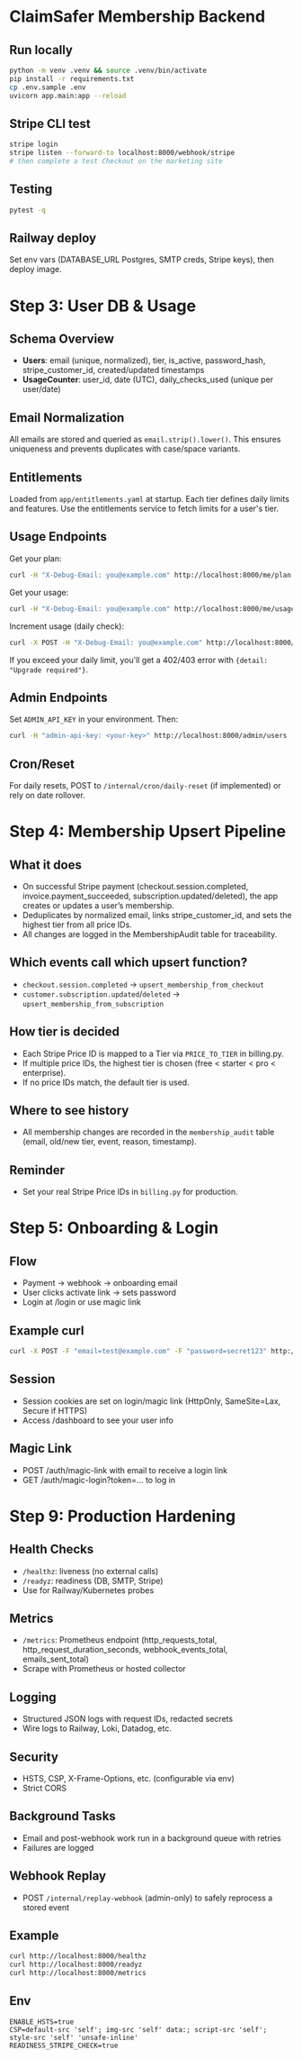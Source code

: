 # ClaimSafer Membership Backend

## Run locally

```bash
python -m venv .venv && source .venv/bin/activate
pip install -r requirements.txt
cp .env.sample .env
uvicorn app.main:app --reload
```

## Stripe CLI test

```bash
stripe login
stripe listen --forward-to localhost:8000/webhook/stripe
# then complete a test Checkout on the marketing site
```

## Testing

```bash
pytest -q
```

## Railway deploy

Set env vars (DATABASE_URL Postgres, SMTP creds, Stripe keys), then deploy image. 

# Step 3: User DB & Usage

## Schema Overview
- **Users**: email (unique, normalized), tier, is_active, password_hash, stripe_customer_id, created/updated timestamps
- **UsageCounter**: user_id, date (UTC), daily_checks_used (unique per user/date)

## Email Normalization
All emails are stored and queried as `email.strip().lower()`. This ensures uniqueness and prevents duplicates with case/space variants.

## Entitlements
Loaded from `app/entitlements.yaml` at startup. Each tier defines daily limits and features. Use the entitlements service to fetch limits for a user's tier.

## Usage Endpoints

Get your plan:
```bash
curl -H "X-Debug-Email: you@example.com" http://localhost:8000/me/plan
```

Get your usage:
```bash
curl -H "X-Debug-Email: you@example.com" http://localhost:8000/me/usage
```

Increment usage (daily check):
```bash
curl -X POST -H "X-Debug-Email: you@example.com" http://localhost:8000/me/usage/increment
```

If you exceed your daily limit, you'll get a 402/403 error with `{detail: "Upgrade required"}`.

## Admin Endpoints
Set `ADMIN_API_KEY` in your environment. Then:
```bash
curl -H "admin-api-key: <your-key>" http://localhost:8000/admin/users
```

## Cron/Reset
For daily resets, POST to `/internal/cron/daily-reset` (if implemented) or rely on date rollover. 

# Step 4: Membership Upsert Pipeline

## What it does
- On successful Stripe payment (checkout.session.completed, invoice.payment_succeeded, subscription.updated/deleted), the app creates or updates a user’s membership.
- Deduplicates by normalized email, links stripe_customer_id, and sets the highest tier from all price IDs.
- All changes are logged in the MembershipAudit table for traceability.

## Which events call which upsert function?
- `checkout.session.completed` → `upsert_membership_from_checkout`
- `customer.subscription.updated`/`deleted` → `upsert_membership_from_subscription`

## How tier is decided
- Each Stripe Price ID is mapped to a Tier via `PRICE_TO_TIER` in billing.py.
- If multiple price IDs, the highest tier is chosen (free < starter < pro < enterprise).
- If no price IDs match, the default tier is used.

## Where to see history
- All membership changes are recorded in the `membership_audit` table (email, old/new tier, event, reason, timestamp).

## Reminder
- Set your real Stripe Price IDs in `billing.py` for production. 

# Step 5: Onboarding & Login

## Flow
- Payment → webhook → onboarding email
- User clicks activate link → sets password
- Login at /login or use magic link

## Example curl
```bash
curl -X POST -F "email=test@example.com" -F "password=secret123" http://localhost:8000/login
```

## Session
- Session cookies are set on login/magic link (HttpOnly, SameSite=Lax, Secure if HTTPS)
- Access /dashboard to see your user info

## Magic Link
- POST /auth/magic-link with email to receive a login link
- GET /auth/magic-login?token=... to log in 

# Step 9: Production Hardening

## Health Checks
- `/healthz`: liveness (no external calls)
- `/readyz`: readiness (DB, SMTP, Stripe)
- Use for Railway/Kubernetes probes

## Metrics
- `/metrics`: Prometheus endpoint (http_requests_total, http_request_duration_seconds, webhook_events_total, emails_sent_total)
- Scrape with Prometheus or hosted collector

## Logging
- Structured JSON logs with request IDs, redacted secrets
- Wire logs to Railway, Loki, Datadog, etc.

## Security
- HSTS, CSP, X-Frame-Options, etc. (configurable via env)
- Strict CORS

## Background Tasks
- Email and post-webhook work run in a background queue with retries
- Failures are logged

## Webhook Replay
- POST `/internal/replay-webhook` (admin-only) to safely reprocess a stored event

## Example
```bash
curl http://localhost:8000/healthz
curl http://localhost:8000/readyz
curl http://localhost:8000/metrics
```

## Env
```
ENABLE_HSTS=true
CSP=default-src 'self'; img-src 'self' data:; script-src 'self'; style-src 'self' 'unsafe-inline'
READINESS_STRIPE_CHECK=true
``` 